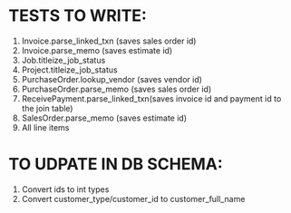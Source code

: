 # TESTS TO WRITE:


1. Invoice.parse_linked_txn (saves sales order id)
1. Invoice.parse_memo (saves estimate id)
1. Job.titleize_job_status
1. Project.titleize_job_status
1. PurchaseOrder.lookup_vendor (saves vendor id)
1. PurchaseOrder.parse_memo (saves sales order id)
1. ReceivePayment.parse_linked_txn(saves invoice id and payment id to the join table)
1. SalesOrder.parse_memo (saves estimate id)
1. All line items


# TO UDPATE IN DB SCHEMA:

1. Convert ids to int types
1. Convert customer_type/customer_id to customer_full_name